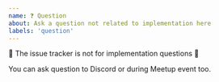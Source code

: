 ```yaml
---
name: ❓ Question
about: Ask a question not related to implementation here
labels: 'question'
---
```


🚨 The issue tracker is not for implementation questions 🚨

You can ask question to Discord or during Meetup event too.
